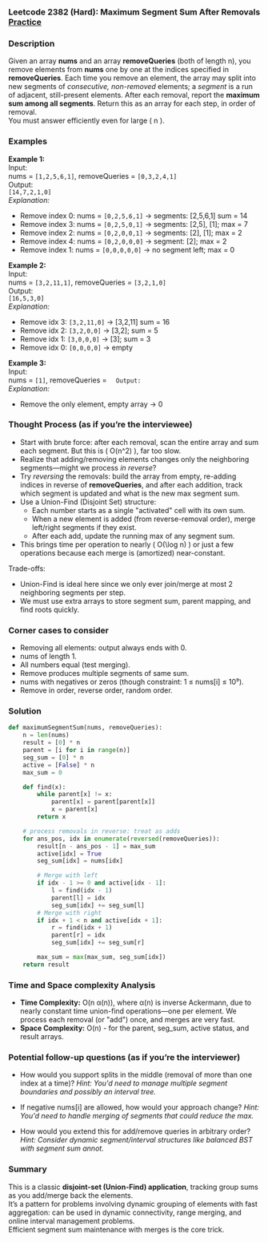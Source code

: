 ### Leetcode 2382 (Hard): Maximum Segment Sum After Removals [Practice](https://leetcode.com/problems/maximum-segment-sum-after-removals)

### Description  
Given an array **nums** and an array **removeQueries** (both of length n), you remove elements from **nums** one by one at the indices specified in **removeQueries**. Each time you remove an element, the array may split into new segments of *consecutive, non-removed* elements; a *segment* is a run of adjacent, still-present elements. After each removal, report the **maximum sum among all segments**. Return this as an array for each step, in order of removal.  
You must answer efficiently even for large \( n \).

### Examples  

**Example 1:**  
Input:  
nums = `[1,2,5,6,1]`, removeQueries = `[0,3,2,4,1]`  
Output:  
`[14,7,2,1,0]`  
*Explanation:*
- Remove index 0: nums = `[0,2,5,6,1]` → segments: [2,5,6,1] sum = 14
- Remove index 3: nums = `[0,2,5,0,1]` → segments: [2,5], [1]; max = 7
- Remove index 2: nums = `[0,2,0,0,1]` → segments: [2], [1]; max = 2
- Remove index 4: nums = `[0,2,0,0,0]` → segment: [2]; max = 2
- Remove index 1: nums = `[0,0,0,0,0]` → no segment left; max = 0

**Example 2:**  
Input:  
nums = `[3,2,11,1]`, removeQueries = `[3,2,1,0]`  
Output:  
`[16,5,3,0]`  
*Explanation:*
- Remove idx 3: `[3,2,11,0]` → [3,2,11] sum = 16
- Remove idx 2: `[3,2,0,0]` → [3,2]; sum = 5
- Remove idx 1: `[3,0,0,0]` → [3]; sum = 3
- Remove idx 0: `[0,0,0,0]` → empty

**Example 3:**  
Input:  
nums = `[1]`, removeQueries = ``  
Output:  
``  
*Explanation:*
- Remove the only element, empty array → 0

### Thought Process (as if you’re the interviewee)  
- Start with brute force: after each removal, scan the entire array and sum each segment. But this is \( O(n^2) \), far too slow.
- Realize that adding/removing elements changes only the neighboring segments—might we process *in reverse*?
- Try *reversing* the removals: build the array from empty, re-adding indices in reverse of **removeQueries**, and after each addition, track which segment is updated and what is the new max segment sum.
- Use a Union-Find (Disjoint Set) structure:
  - Each number starts as a single "activated" cell with its own sum.
  - When a new element is added (from reverse-removal order), merge left/right segments if they exist.
  - After each add, update the running max of any segment sum.
- This brings time per operation to nearly \( O(\log n) \) or just a few operations because each merge is (amortized) near-constant.

Trade-offs:
- Union-Find is ideal here since we only ever join/merge at most 2 neighboring segments per step.
- We must use extra arrays to store segment sum, parent mapping, and find roots quickly.

### Corner cases to consider  
- Removing all elements: output always ends with 0.
- nums of length 1.
- All numbers equal (test merging).
- Remove produces multiple segments of same sum.
- nums with negatives or zeros (though constraint: 1 ≤ nums[i] ≤ 10⁹).
- Remove in order, reverse order, random order.

### Solution

```python
def maximumSegmentSum(nums, removeQueries):
    n = len(nums)
    result = [0] * n
    parent = [i for i in range(n)]
    seg_sum = [0] * n
    active = [False] * n
    max_sum = 0

    def find(x):
        while parent[x] != x:
            parent[x] = parent[parent[x]]
            x = parent[x]
        return x

    # process removals in reverse: treat as adds
    for ans_pos, idx in enumerate(reversed(removeQueries)):
        result[n - ans_pos - 1] = max_sum
        active[idx] = True
        seg_sum[idx] = nums[idx]

        # Merge with left
        if idx - 1 >= 0 and active[idx - 1]:
            l = find(idx - 1)
            parent[l] = idx
            seg_sum[idx] += seg_sum[l]
        # Merge with right
        if idx + 1 < n and active[idx + 1]:
            r = find(idx + 1)
            parent[r] = idx
            seg_sum[idx] += seg_sum[r]

        max_sum = max(max_sum, seg_sum[idx])
    return result
```

### Time and Space complexity Analysis  

- **Time Complexity:** O(n α(n)), where α(n) is inverse Ackermann, due to nearly constant time union-find operations—one per element. We process each removal (or "add") once, and merges are very fast.
- **Space Complexity:** O(n) - for the parent, seg_sum, active status, and result arrays.

### Potential follow-up questions (as if you’re the interviewer)  

- How would you support splits in the middle (removal of more than one index at a time)?
  *Hint: You'd need to manage multiple segment boundaries and possibly an interval tree.*

- If negative nums[i] are allowed, how would your approach change?
  *Hint: You'd need to handle merging of segments that could reduce the max.*

- How would you extend this for add/remove queries in arbitrary order?
  *Hint: Consider dynamic segment/interval structures like balanced BST with segment sum annot.*

### Summary
This is a classic **disjoint-set (Union-Find) application**, tracking group sums as you add/merge back the elements.  
It’s a pattern for problems involving dynamic grouping of elements with fast aggregation: can be used in dynamic connectivity, range merging, and online interval management problems.  
Efficient segment sum maintenance with merges is the core trick.